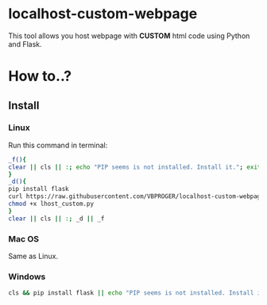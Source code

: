 # localhost-custom-webpage
This tool allows you host webpage with **CUSTOM** html code using Python and Flask.
# How to..?
## Install
### Linux
Run this command in terminal:
```bash
_f(){
clear || cls || :; echo "PIP seems is not installed. Install it."; exit
}
_d(){
pip install flask
curl https://raw.githubusercontent.com/VBPROGER/localhost-custom-webpage/main/src/lhost_custom.py > lhost_custom.py
chmod +x lhost_custom.py
}
clear || cls || :; _d || _f
```
### Mac OS
Same as Linux.
### Windows
```bash
cls && pip install flask || echo "PIP seems is not installed. Install it."; exit
```
